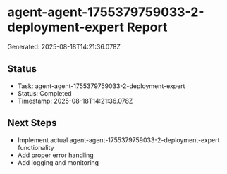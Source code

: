 # agent-agent-1755379759033-2-deployment-expert Report

Generated: 2025-08-18T14:21:36.078Z

## Status
- Task: agent-agent-1755379759033-2-deployment-expert
- Status: Completed
- Timestamp: 2025-08-18T14:21:36.078Z

## Next Steps
- Implement actual agent-agent-1755379759033-2-deployment-expert functionality
- Add proper error handling
- Add logging and monitoring
